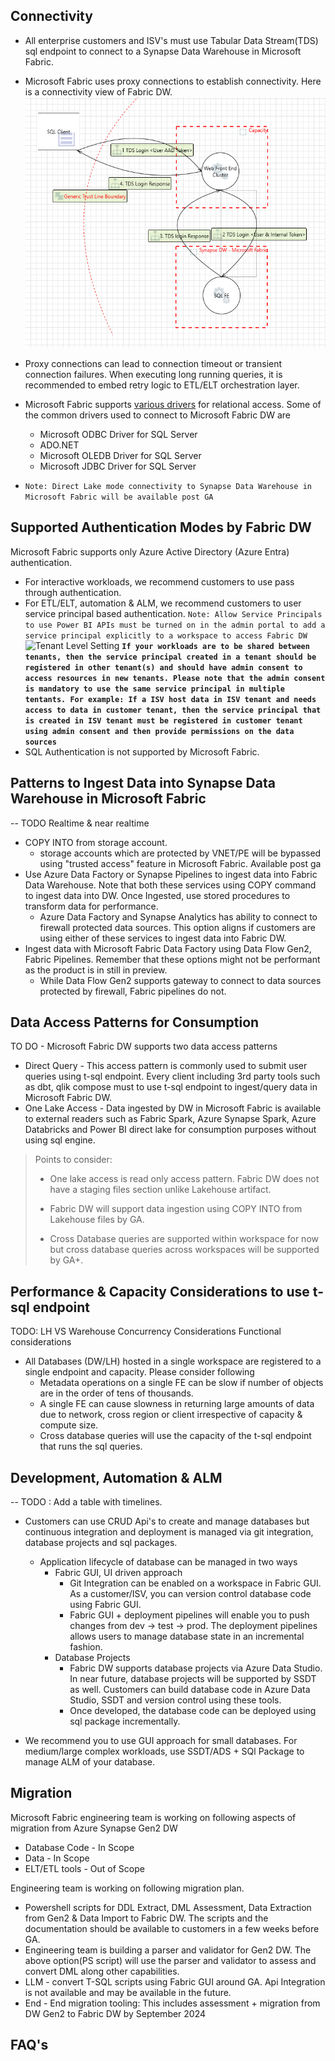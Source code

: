 ## Connectivity

* All enterprise customers and ISV's must use Tabular Data Stream(TDS) sql endpoint to connect to a Synapse Data Warehouse in Microsoft Fabric.
* Microsoft Fabric uses proxy connections to establish connectivity. Here is a connectivity view of Fabric DW. ![sample connectivity](/workloads/t-sql%20endpoint/T-SQL%20Connectivity.png)
* Proxy connections can lead to connection timeout or transient connection failures. When executing long running queries, it is recommended to embed retry logic to ETL/ELT orchestration layer.
* Microsoft Fabric supports [various drivers](https://learn.microsoft.com/en-us/sql/connect/sql-connection-libraries?view=sql-server-ver16#drivers-for-relational-access) for relational access. Some of the common drivers used to connect to Microsoft Fabric DW are 
    - Microsoft ODBC Driver for SQL Server
    - ADO.NET
    - Microsoft OLEDB Driver for SQL Server
    - Microsoft JDBC Driver for SQL Server

* ```Note: Direct Lake mode connectivity to Synapse Data Warehouse in Microsoft Fabric will be available post GA```

## Supported Authentication Modes by Fabric DW

Microsoft Fabric supports only Azure Active Directory (Azure Entra) authentication.

* For interactive workloads, we recommend customers to use pass through authentication.
* For ETL/ELT, automation & ALM, we recommend customers to user service principal based authentication. 
```Note: Allow Service Principals to use Power BI APIs must be turned on in the admin portal to add a service principal explicitly to a workspace to access Fabric DW```
![Tenant Level Setting](/workloads/t-sql%20endpoint/SPN%20Tenant%20Level%20Setting.png)
     **```If your workloads are to be shared between tenants, then the service principal created in a tenant should be registered in other tenant(s) and should have admin consent to access resources in new tenants. Please note that the admin consent is mandatory to use the same service principal in multiple tentants. For example: If a ISV host data in ISV tenant and needs access to data in customer tenant, then the service principal that is created in ISV tenant must be registered in customer tenant using admin consent and then provide permissions on the data sources```**
* SQL Authentication is not supported by Microsoft Fabric.

## Patterns to Ingest Data into Synapse Data Warehouse in Microsoft Fabric

-- TODO Realtime & near realtime
* COPY INTO from storage account.
    - storage accounts which are protected by VNET/PE will be bypassed using "trusted access" feature in Microsoft Fabric. Available post ga
* Use Azure Data Factory or Synapse Pipelines to ingest data into Fabric Data Warehouse. Note that both these services using COPY command to ingest data into DW. Once Ingested, use stored procedures to transform data for performance.
    - Azure Data Factory and Synapse Analytics has ability to connect to firewall protected data sources. This option aligns if customers are using either of these services to ingest data into Fabric DW.
* Ingest data with Microsoft Fabric Data Factory using Data Flow Gen2, Fabric Pipelines. Remember that these options might not be performant as the product is in still in preview.
    - While Data Flow Gen2 supports gateway to connect to data sources protected by firewall, Fabric pipelines do not.

## Data Access Patterns for Consumption
TO DO - 
Microsoft Fabric DW supports two data access patterns

* Direct Query - This access pattern is commonly used to submit user queries using t-sql endpoint. Every client including 3rd party tools such as dbt, qlik compose must to use t-sql endpoint to ingest/query data in Microsoft Fabric DW.
* One Lake Access - Data ingested by DW in Microsoft Fabric is available to external readers such as Fabric Spark, Azure Synapse Spark, Azure Databricks and Power BI direct lake for consumption purposes without using sql engine.

> Points to consider:
>
> - One lake access is read only access pattern. Fabric DW does not have a staging files section unlike Lakehouse artifact.
>
> - Fabric DW will support data ingestion using COPY INTO from Lakehouse files by GA.
>
> - Cross Database queries are supported within workspace for now but cross database queries across workspaces will be supported by GA+.

## Performance & Capacity Considerations to use t-sql endpoint

TODO: LH VS Warehouse
Concurrency Considerations
Functional considerations

* All Databases (DW/LH) hosted in a single workspace are registered to a single endpoint and capacity. Please consider following
    - Metadata operations on a single FE can be slow if number of objects are in the order of tens of thousands.
    - A single FE can cause slowness in returning large amounts of data due to network, cross region or client irrespective of capacity & compute size.
    - Cross database queries will use the capacity of the t-sql endpoint that runs the sql queries.

## Development, Automation & ALM
-- TODO : Add a table with timelines.

* Customers can use CRUD Api's to create and manage databases but continuous integration and deployment is managed via git integration, database projects and sql packages.
    - Application lifecycle of database can be managed in two ways
        - Fabric GUI, UI driven approach
            - Git Integration can be enabled on a workspace in Fabric GUI. As a customer/ISV, you can version control database code using Fabric GUI.
            - Fabric GUI + deployment pipelines will enable you to push changes from dev -> test -> prod. The deployment pipelines allows users to manage database state in an incremental fashion.
        - Database Projects
            - Fabric DW supports database projects via Azure Data Studio. In near future, database projects will be supported by SSDT as well. Customers can build database code in Azure Data Studio, SSDT and version control using these tools.
            - Once developed, the database code can be deployed using sql package incrementally.

* We recommend you to use GUI approach for small databases. For medium/large complex workloads, use SSDT/ADS + SQl Package to manage ALM of your database.

## Migration

Microsoft Fabric engineering team is working on following aspects of migration from Azure Synapse Gen2 DW
* Database Code - In Scope
* Data - In Scope
* ELT/ETL tools - Out of Scope

Engineering team is working on following migration plan.

* Powershell scripts for DDL Extract, DML Assessment, Data Extraction from Gen2 & Data Import to Fabric DW. The scripts and the documentation should be available to customers in a few weeks before GA.
* Engineering team is building a parser and validator for Gen2 DW. The above option(PS script) will use the parser and validator to assess and convert DML along other capabilities.
* LLM -  convert T-SQL scripts using Fabric GUI around GA. Api Integration is not available and may be available in the future.
* End - End migration tooling: This includes assessment + migration from DW Gen2 to Fabric DW by September 2024

## FAQ's


